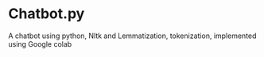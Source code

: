 # Chatbot.py
A chatbot using python, Nltk and Lemmatization, tokenization, implemented using Google colab
